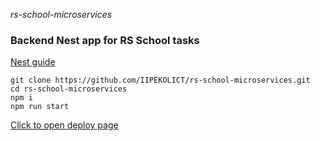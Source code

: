 *rs-school-microservices*
### Backend Nest app for RS School tasks

[Nest guide](NEST.md)

```
git clone https://github.com/IIPEKOLICT/rs-school-microservices.git
cd rs-school-microservices
npm i
npm run start
```

[Click to open deploy page](https://iipekolict--rs-school-microservices.herokuapp.com/)
